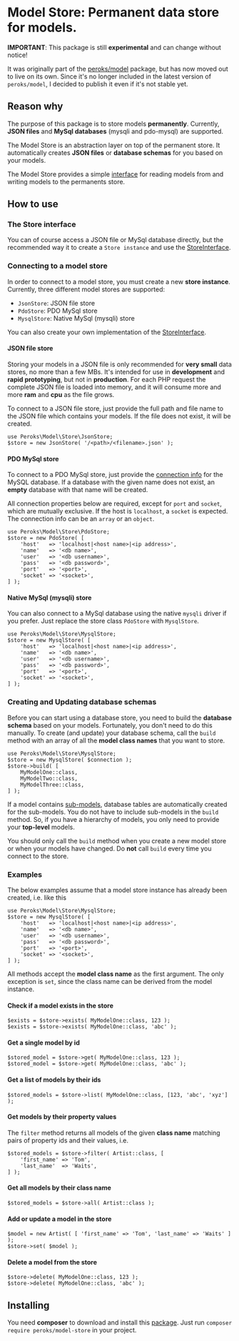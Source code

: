 # Model Store: Permanent data store for models.

**IMPORTANT**: This package is still **experimental** and can change without notice!

It was originally part of the [peroks/model](https://packagist.org/packages/peroks/model)
package, but has now moved out to live on its own. Since it's no longer
included in the latest version of `peroks/model`, I decided to publish it even
if it's not stable yet.

## Reason why

The purpose of this package is to store models **permanently**. Currently,
**JSON files** and **MySql databases** (mysqli and pdo-mysql) are supported.

The Model Store is an abstraction layer on top of the permanent store.
It automatically creates **JSON files** or **database schemas** for you based
on your models.

The Model Store provides a simple [interface](src/StoreInterface.php) for
reading models from and writing models to the permanents store.

## How to use

### The Store interface

You can of course access a JSON file or MySql database directly, but the
recommended way it to create a `Store instance` and use the
[StoreInterface](src/StoreInterface.php).

### Connecting to a model store

In order to connect to a model store, you must create a new **store instance**.
Currently, three different model stores are supported:

- `JsonStore`: JSON file store
- `PdoStore`: PDO MySql store
- `MysqlStore`: Native MySql (mysqli) store

You can also create your own implementation of the
[StoreInterface](src/StoreInterface.php).

#### JSON file store

Storing your models in a JSON file is only recommended for **very small** data
stores, no more than a few MBs. It's intended for use in **development**
and **rapid prototyping**, but not in **production**. For each PHP request
the complete JSON file is loaded into memory, and it will consume more
and more **ram** and **cpu** as the file grows. 

To connect to a JSON file store, just provide the full path and file name
to the JSON file which contains your models. If the file does not
exist, it will be created.

    use Peroks\Model\Store\JsonStore;
    $store = new JsonStore( '/<path>/<filename>.json' );

#### PDO MySql store

To connect to a PDO MySql store, just provide the
[connection info](https://www.php.net/manual/en/mysqli.quickstart.connections.php)
for the MySQL database. If a database with the given name does not exist,
an **empty** database with that name will be created.

All connection properties below are required, except for `port` and `socket`,
which are mutually exclusive. If the host is `localhost`, a `socket` is expected.
The connection info can be an `array` or an `object`.

    use Peroks\Model\Store\PdoStore;
    $store = new PdoStore( [
        'host'   => 'localhost|<host name>|<ip address>',
        'name'   => '<db name>',
        'user'   => '<db username>',
        'pass'   => '<db password>',
        'port'   => '<port>',
        'socket' => '<socket>',
    ] );

#### Native MySql (mysqli) store

You can also connect to a MySql database using the native `mysqli` driver
if you prefer. Just replace the store class `PdoStore` with `MysqlStore`.

    use Peroks\Model\Store\MysqlStore;
    $store = new MysqlStore( [
        'host'   => 'localhost|<host name>|<ip address>',
        'name'   => '<db name>',
        'user'   => '<db username>',
        'pass'   => '<db password>',
        'port'   => '<port>',
        'socket' => '<socket>',
    ] );

### Creating and Updating database schemas

Before you can start using a database store, you need to build the
**database schema** based on your models. Fortunately, you don't need to do this
manually. To create (and update) your database schema, call the `build`
method with an array of all the **model class names** that you want to store.

    use Peroks\Model\Store\MysqlStore;
    $store = new MysqlStore( $connection );
    $store->build( [
        MyModelOne::class,
        MyModelTwo::class,
        MyModelThree::class,
    ] );

If a model contains [sub-models](https://github.com/peroks/model#nested-models),
database tables are automatically created for the sub-models.
You do not have to include sub-models in the `build` method.
So, if you have a hierarchy of models, you only need to provide
your **top-level** models.

You should only call the `build` method when you create a new model store or
when your models have changed. Do **not** call `build` every time you connect to
the store.

### Examples

The below examples assume that a model store instance has already been created,
i.e. like this

    use Peroks\Model\Store\MysqlStore;
    $store = new MysqlStore( [
        'host'   => 'localhost|<host name>|<ip address>',
        'name'   => '<db name>',
        'user'   => '<db username>',
        'pass'   => '<db password>',
        'port'   => '<port>',
        'socket' => '<socket>',
    ] );

All methods accept the **model class name** as the first argument.
The only exception is `set`, since the class name can be derived from the
model instance.

#### Check if a model exists in the store

    $exists = $store->exists( MyModelOne::class, 123 );
    $exists = $store->exists( MyModelOne::class, 'abc' );

#### Get a single model by id

    $stored_model = $store->get( MyModelOne::class, 123 );
    $stored_model = $store->get( MyModelOne::class, 'abc' );

#### Get a list of models by their ids

    $stored_models = $store->list( MyModelOne::class, [123, 'abc', 'xyz'] );

#### Get models by their property values

The `filter` method returns all models of the given **class name** matching
pairs of property ids and their values, i.e.

    $stored_models = $store->filter( Artist::class, [
        'first_name' => 'Tom',
        'last_name'  => 'Waits',
    ] );

#### Get all models by their class name

    $stored_models = $store->all( Artist::class );

#### Add or update a model in the store

    $model = new Artist( [ 'first_name' => 'Tom', 'last_name' => 'Waits' ] );
    $store->set( $model );

#### Delete a model from the store

    $store->delete( MyModelOne::class, 123 );
    $store->delete( MyModelOne::class, 'abc' );

## Installing

You need **composer** to download and install this
[package](https://packagist.org/packages/peroks/model-store).
Just run `composer require peroks/model-store` in your project.
